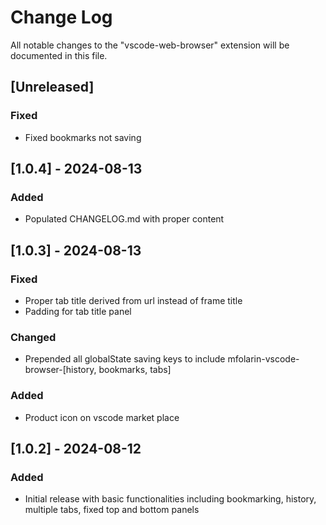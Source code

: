 <!-- @format -->

# Change Log

All notable changes to the "vscode-web-browser" extension will be documented in this file.

## [Unreleased]

### Fixed

-   Fixed bookmarks not saving

## [1.0.4] - 2024-08-13

### Added

-   Populated CHANGELOG.md with proper content

## [1.0.3] - 2024-08-13

### Fixed

-   Proper tab title derived from url instead of frame title
-   Padding for tab title panel

### Changed

-   Prepended all globalState saving keys to include mfolarin-vscode-browser-[history, bookmarks, tabs]

### Added

-   Product icon on vscode market place

## [1.0.2] - 2024-08-12

### Added

-   Initial release with basic functionalities including bookmarking, history, multiple tabs, fixed top and bottom panels
